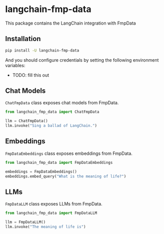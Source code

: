 # langchain-fmp-data

This package contains the LangChain integration with FmpData

## Installation

```bash
pip install -U langchain-fmp-data
```

And you should configure credentials by setting the following environment variables:

* TODO: fill this out

## Chat Models

`ChatFmpData` class exposes chat models from FmpData.

```python
from langchain_fmp_data import ChatFmpData

llm = ChatFmpData()
llm.invoke("Sing a ballad of LangChain.")
```

## Embeddings

`FmpDataEmbeddings` class exposes embeddings from FmpData.

```python
from langchain_fmp_data import FmpDataEmbeddings

embeddings = FmpDataEmbeddings()
embeddings.embed_query("What is the meaning of life?")
```

## LLMs
`FmpDataLLM` class exposes LLMs from FmpData.

```python
from langchain_fmp_data import FmpDataLLM

llm = FmpDataLLM()
llm.invoke("The meaning of life is")
```
